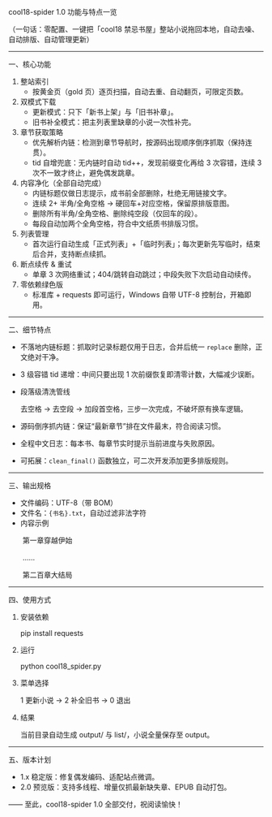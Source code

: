 cool18-spider 1.0 功能与特点一览

（一句话：零配置、一键把「cool18 禁忌书屋」整站小说拖回本地，自动去噪、自动排版、自动管理更新）

---

一、核心功能
1. 整站索引  
   - 按黄金页（gold 页）逐页扫描，自动去重、自动翻页，可限定页数。  
2. 双模式下载  
   - 更新模式：只下「新书上架」与「旧书补章」。  
   - 旧书补全模式：把主列表里缺章的小说一次性补完。  
3. 章节获取策略  
   - 优先解析内链：检测到章节导航时，按源码出现顺序倒序抓取（保持连贯）。  
   - tid 自增兜底：无内链时自动 tid++，发现前缀变化再给 3 次容错，连续 3 次不一致才终止，避免偶发跳章。  
4. 内容净化（全部自动完成）  
   - 内链标题仅做日志提示，成书前全部删除，杜绝无用链接文字。  
   - 连续 2+ 半角/全角空格 → 硬回车+对应空格，保留原排版意图。  
   - 删除所有半角/全角空格、删除纯空段（仅回车的段）。  
   - 每段自动加两个全角空格，符合中文纸质书排版习惯。  
5. 列表管理  
   - 首次运行自动生成「正式列表」+「临时列表」；每次更新先写临时，结束后合并，支持断点续抓。  
6. 断点续传 & 重试  
   - 单章 3 次网络重试；404/跳转自动跳过；中段失败下次启动自动续传。  
7. 零依赖绿色版  
   - 标准库 + requests 即可运行，Windows 自带 UTF-8 控制台，开箱即用。

---

二、细节特点
- 不落地内链标题：抓取时记录标题仅用于日志，合并后统一 `replace` 删除，正文绝对干净。  
- 3 级容错 tid 递增：中间只要出现 1 次前缀恢复即清零计数，大幅减少误断。  
- 段落级清洗管线

  去空格 → 去空段 → 加段首空格，三步一次完成，不破坏原有换车逻辑。  
- 源码倒序抓内链：保证“最新章节”排在文件最末，符合阅读习惯。  
- 全程中文日志：每本书、每章节实时提示当前进度与失败原因。  
- 可拓展：`clean_final()` 函数独立，可二次开发添加更多排版规则。

---

三、输出规格
- 文件编码：UTF-8（带 BOM）  
- 文件名：`{书名}.txt`，自动过滤非法字符  
- 内容示例

　　第一章穿越伊始

　　……

　　第二百章大结局  

---

四、使用方式
1. 安装依赖

   pip install requests  
2. 运行

   python cool18_spider.py  
3. 菜单选择

   1 更新小说 → 2 补全旧书 → 0 退出  
4. 结果

   当前目录自动生成 output/ 与 list/，小说全量保存至 output。

---

五、版本计划
- 1.x 稳定版：修复偶发编码、适配站点微调。  
- 2.0 预览版：支持多线程、增量仅抓最新缺失章、EPUB 自动打包。  

—— 至此，cool18-spider 1.0 全部交付，祝阅读愉快！
